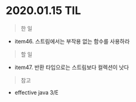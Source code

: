 # 2020.01.15 TIL

> 한 일

- item46. 스트림에서는 부작용 없는 함수를 사용하라

> 할 일

- item47. 반환 타입으로는 스트림보다 컬렉션이 낫다

> 참고

- effective java 3/E
